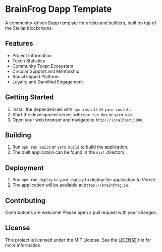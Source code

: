 # BrainFrog Dapp Template

A community-driven Dapp template for artists and builders, built on top of the Stellar blockchains.

## Features

* Project Information
* Token Statistics 
* Community Token Ecosystem
* Circular Support and Mentorship
* Social Impact Platform
* Loyalty and Gamified Engagement

## Getting Started

1. Install the dependencies with `npm install` or `yarn install`.
2. Start the development server with `npm run dev` or `yarn dev`.
3. Open your web browser and navigate to `http://localhost:3000`.

## Building

1. Run `npm run build` or `yarn build` to build the application.
2. The built application can be found in the `dist` directory.

## Deployment

1. Run `npm run deploy` or `yarn deploy` to deploy the application to Vercel.
2. The application will be available at `https://brainfrog.io`.

## Contributing

Contributions are welcome! Please open a pull request with your changes.

## License

This project is licensed under the MIT License. See the [LICENSE](LICENSE) file for more information.
